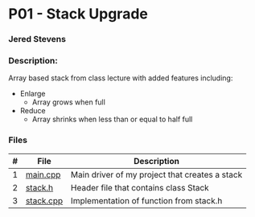 # P01 - Stack Upgrade
### Jered Stevens
### Description:

Array based stack from class lecture with added features including:
- Enlarge
    - Array grows when full
- Reduce
    - Array shrinks when less than or equal to half full


### Files

|   #   | File            | Description                                        |
| :---: | --------------- | -------------------------------------------------- |
|   1   | <a href="https://github.com/jstevens8185/2143-OOP-stevens/blob/master/Assignments/p01/main.cpp">main.cpp</a>        | Main driver of my project that creates a stack     |
|   2   | <a href="https://github.com/jstevens8185/2143-OOP-stevens/blob/master/Assignments/p01/stack.h">stack.h</a>         | Header file that contains class Stack              |
|   3   | <a href="https://github.com/jstevens8185/2143-OOP-stevens/blob/master/Assignments/p01/stack.cpp">stack.cpp</a>       | Implementation of function from stack.h |


